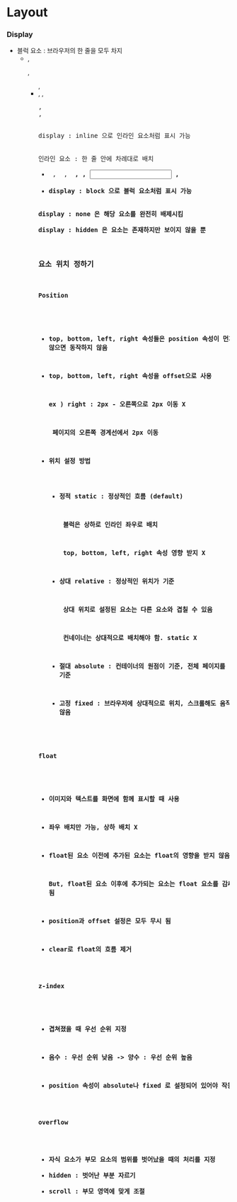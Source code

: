 # Layout

### Display

- 블럭 요소 : 브라우저의 한 줄을 모두 차지 
  - <h> , <p> , <ul> ,<li>, <table>, <pre>, <div>, <form>
  - display : inline 으로 인라인 요소처럼 표시 가능
- 인라인 요소 : 한 줄 안에 차례대로 배치
  - <a> , <img> , <strong> , <span>, <input> , <br>
  - display : block 으로 블럭 요소처럼 표시 가능
- display : none  은 해당 요소를 완전히 배제시킴
- display : hidden 은 요소는 존재하지만 보이지 않을 뿐



### 요소 위치 정하기

#### Position 

- top, bottom, left, right 속성들은 position 속성이 먼저 설정되지 않으면 동작하지 않음

- top, bottom, left, right 속성을 offset으로 사용

  ex ) right : 2px - 오른쪽으로 2px 이동 X

  ​	  페이지의 오른쪽 경계선에서 2px 이동

- 위치 설정 방법 

  - 정적 static : 정상적인 흐름 (default)

    ​					 블럭은 상하로 인라인 좌우로 배치

    ​					 top, bottom, left, right 속성 영향 받지 X

  - 상대 relative : 정상적인 위치가 기준

    ​						 상대 위치로 설정된 요소는 다른 요소와 겹칠 수 있음

    ​						 컨네이너는 상대적으로 배치해야 함. static X

  - 절대 absolute : 컨테이너의 원점이 기준, 전체 페이지를 기준					

  - 고정 fixed : 브라우저에 상대적으로 위치, 스크롤해도 움직이지 않음

    

#### float 

- 이미지와 텍스트를 화면에 함께 표시할 때 사용

- 좌우 배치만 가능, 상하 배치 X

- float된 요소 이전에 추가된 요소는 float의 영향을 받지 않음

  But, float된 요소 이후에 추가되는 요소는 float 요소를 감싸며 배치 됨

- position과 offset 설정은 모두 무시 됨

- clear로 float의 흐름 제거



#### z-index

- 겹쳐졌을 때 우선 순위 지정

- 음수 : 우선 순위 낮음 -> 양수 : 우선 순위 높음

- position 속성이 absolute나 fixed 로 설정되어 있어야 작동

  

#### overflow

- 자식 요소가 부모 요소의 범위를 벗어났을 때의 처리를 지정
- hidden : 벗어난 부분 자르기
- scroll : 부모 영역에 맞게 조절



